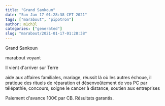 ```yaml
---
title: "Grand Sankoun"
date: "Sun Jan 17 01:28:38 CET 2021"
tags: ["marabout", "pipotron"]
author: m1ch3l
categories: ["generated"]
slug: "marabout/2021-01-17-01:28:38"
---
```


Grand Sankoun

marabout voyant

Il vient d'arriver sur Terre

aide aux affaires familiales, mariage, réussit là où les autres échoue, il pratique des rituels de réparation et désenvoûtement de vos PC par télépathie, concours, soigne le cancer à distance, soutien aux entreprises

Paiement d'avance 100€ par CB. Résultats garantis.

